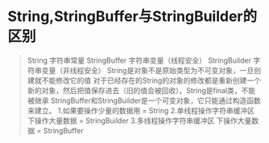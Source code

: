 # String,StringBuffer与StringBuilder的区别

>String 字符串常量 
    StringBuffer 字符串变量（线程安全） 
    StringBuilder 字符串变量（非线程安全） 
    String是对象不是原始类型为不可变对象，一旦创建就不能修改它的值 
    对于已经存在的String的对象的修改都是重新创建一个新的对象，然后把值保存进去（旧的值会被回收）。String是final类，不能被继承 
    StringBuffer和StringBuilder是一个可变对象，它只能通过构造函数来建立。 
    1.如果要操作少量的数据用 = String 
    2.单线程操作字符串缓冲区 下操作大量数据 = StringBuilder 
    3.多线程操作字符串缓冲区 下操作大量数据 = StringBuffer